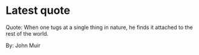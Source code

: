 # Latest quote 

Quote: When one tugs at a single thing in nature, he finds it attached to the rest of the world. 

By: John Muir